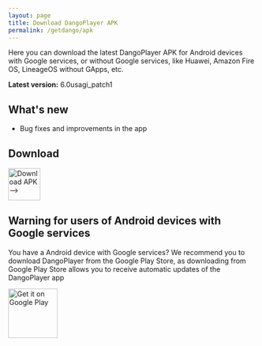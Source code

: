 ```yaml
---
layout: page
title: Download DangoPlayer APK
permalink: /getdango/apk
---
```

Here you can download the latest DangoPlayer APK for Android devices with Google services, or without Google services, like Huawei, Amazon Fire OS, LineageOS without GApps, etc.

**Latest version:** 6.0usagi_patch1

## What's new
- Bug fixes and improvements in the app

## Download
<a href='https://github.com/bruno-chanrio/DangoPlayer/releases/download/6.0usagi_patch1/DangoPlayer_6.0usagi_patch1.apk'><img alt='Download APK -->' height='65' src='https://bruno-chanrio.github.io/DangoPlayer/assets/img/DownloadAPK.png'/></a>

## Warning for users of Android devices with Google services
You have a Android device with Google services? We recommend you to download DangoPlayer from the Google Play Store, as downloading from Google Play Store allows you to receive automatic updates of the DangoPlayer app

<a href='https://play.google.com/store/apps/details?id=com.brunochanrio.dangoplayeruni&pcampaignid=pcampaignidMKT-Other-global-all-co-prtnr-py-PartBadge-Mar2515-1'><img alt='Get it on Google Play' height='100' src='https://play.google.com/intl/en_us/badges/static/images/badges/en_badge_web_generic.png'/></a>
